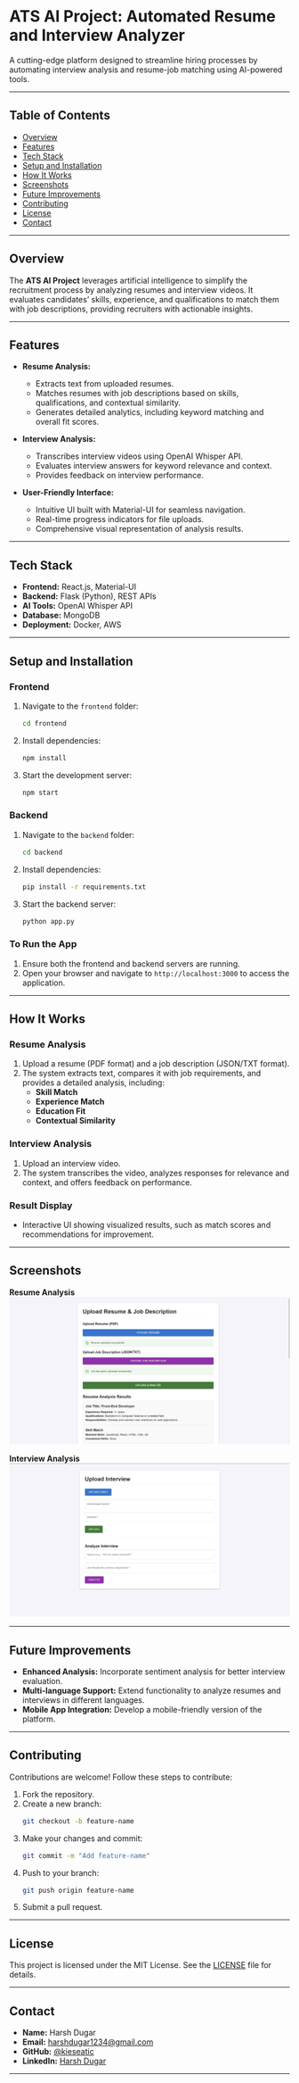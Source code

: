 
# **ATS AI Project: Automated Resume and Interview Analyzer**

A cutting-edge platform designed to streamline hiring processes by automating interview analysis and resume-job matching using AI-powered tools.

---

## **Table of Contents**
- [Overview](#overview)
- [Features](#features)
- [Tech Stack](#tech-stack)
- [Setup and Installation](#setup-and-installation)
- [How It Works](#how-it-works)
- [Screenshots](#screenshots)
- [Future Improvements](#future-improvements)
- [Contributing](#contributing)
- [License](#license)
- [Contact](#contact)

---

## **Overview**
The **ATS AI Project** leverages artificial intelligence to simplify the recruitment process by analyzing resumes and interview videos. It evaluates candidates’ skills, experience, and qualifications to match them with job descriptions, providing recruiters with actionable insights.

---

## **Features**
- **Resume Analysis:**
  - Extracts text from uploaded resumes.
  - Matches resumes with job descriptions based on skills, qualifications, and contextual similarity.
  - Generates detailed analytics, including keyword matching and overall fit scores.

- **Interview Analysis:**
  - Transcribes interview videos using OpenAI Whisper API.
  - Evaluates interview answers for keyword relevance and context.
  - Provides feedback on interview performance.

- **User-Friendly Interface:**
  - Intuitive UI built with Material-UI for seamless navigation.
  - Real-time progress indicators for file uploads.
  - Comprehensive visual representation of analysis results.

---

## **Tech Stack**
- **Frontend:** React.js, Material-UI
- **Backend:** Flask (Python), REST APIs
- **AI Tools:** OpenAI Whisper API
- **Database:** MongoDB
- **Deployment:** Docker, AWS

---

## **Setup and Installation**

### **Frontend**
1. Navigate to the `frontend` folder:
   ```bash
   cd frontend
   ```
2. Install dependencies:
   ```bash
   npm install
   ```
3. Start the development server:
   ```bash
   npm start
   ```

### **Backend**
1. Navigate to the `backend` folder:
   ```bash
   cd backend
   ```
2. Install dependencies:
   ```bash
   pip install -r requirements.txt
   ```
3. Start the backend server:
   ```bash
   python app.py
   ```

### **To Run the App**
1. Ensure both the frontend and backend servers are running.
2. Open your browser and navigate to `http://localhost:3000` to access the application.

---

## **How It Works**

### **Resume Analysis**
1. Upload a resume (PDF format) and a job description (JSON/TXT format).
2. The system extracts text, compares it with job requirements, and provides a detailed analysis, including:
   - **Skill Match**
   - **Experience Match**
   - **Education Fit**
   - **Contextual Similarity**

### **Interview Analysis**
1. Upload an interview video.
2. The system transcribes the video, analyzes responses for relevance and context, and offers feedback on performance.

### **Result Display**
- Interactive UI showing visualized results, such as match scores and recommendations for improvement.

---

## **Screenshots**
**Resume Analysis**  
![Resume Analysis Screenshot](assets/resume_screen.jpg)


**Interview Analysis**  
![Interview Analysis Screenshot](assets/interview_screen.jpg)


---

## **Future Improvements**
- **Enhanced Analysis:** Incorporate sentiment analysis for better interview evaluation.
- **Multi-language Support:** Extend functionality to analyze resumes and interviews in different languages.
- **Mobile App Integration:** Develop a mobile-friendly version of the platform.

---

## **Contributing**
Contributions are welcome! Follow these steps to contribute:
1. Fork the repository.
2. Create a new branch:
   ```bash
   git checkout -b feature-name
   ```
3. Make your changes and commit:
   ```bash
   git commit -m "Add feature-name"
   ```
4. Push to your branch:
   ```bash
   git push origin feature-name
   ```
5. Submit a pull request.

---

## **License**
This project is licensed under the MIT License. See the [LICENSE](LICENSE) file for details.

---

## **Contact**
- **Name:** Harsh Dugar
- **Email:** harshdugar1234@gmail.com 
- **GitHub:** [@kieseatic](https://github.com/kieseatic)  
- **LinkedIn:** [Harsh Dugar](https://www.linkedin.com/in/harsh3239/)

---
